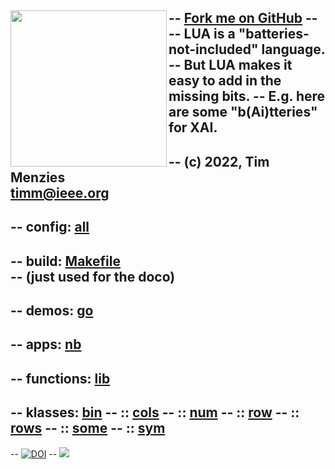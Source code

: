 -- <span id="forkongithub"><a href="https://github.com/timm/shortr#shortrlua--less-but-better-xai-eyes">Fork me on GitHub</a></span>
--  <img align=left width=250   src="bat2.png">
-- LUA is a "batteries-not-included" language.
-- But LUA makes it easy to add in the  missing bits.
-- E.g. here are some "b(Ai)tteries" for XAI.
--
-- (c) 2022, Tim Menzies<br><timm@ieee.org>
--
-- **config:** [all](all.html)
--
-- **build:** [Makefile](https://github.com/timm/shortr/blob/master/etc/src/Makefile)  
-- (just used for the doco)
-- 
-- **demos:** [go](go.html)
--
-- **apps:** [nb](nb.html)
--
-- **functions:** [lib](lib.html)
--
-- **klasses:** [bin](bin.html)
-- :: [cols](cols.html)
-- :: [num](num.html)
-- :: [row](row.html)
-- :: [rows](rows.html)
-- :: [some](some.html)
-- :: [sym](sym.html)
-- 
-- <a href="https://zenodo.org/badge/latestdoi/206205826"> <img  src="https://zenodo.org/badge/206205826.svg" alt="DOI"></a> 
-- <a href="https://opensource.org/licenses/BSD-2-Clause"><img  src="https://img.shields.io/badge/License-BSD%202--Clause-orange.svg"></a>
